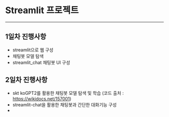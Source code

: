 # Streamlit 프로젝트
------------
## 1일차 진행사항
- streamlit으로 웹 구성
- 채팅봇 모델 탐색
- streamlit_chat 채팅봇 UI 구성



## 2일차 진행사항
- skt koGPT2를 활용한 채팅봇 모델 탐색 및 학습 (코드 출처 : https://wikidocs.net/157001)
- streamlit-chat을 활용한 채팅봇과 간단한 대화기능 구성
- 
